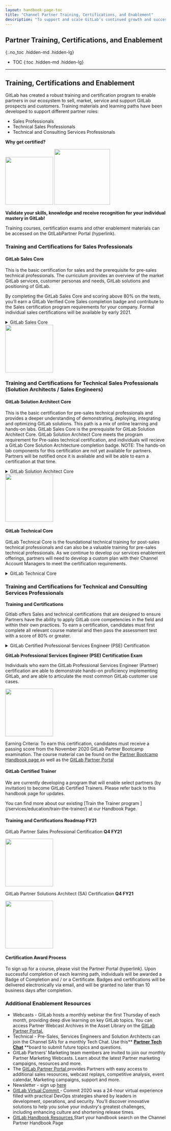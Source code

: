 ```yaml
---
layout: handbook-page-toc
title: "Channel Partner Training, Certifications, and Enablement"
description: "To support and scale GitLab’s continued growth and success, the  Enablement Team is developing a learning program that includes functional, soft skills, and technical training for channel and alliances partners"
---
```


## Partner Training, Certifications, and Enablement  
{:.no_toc .hidden-md .hidden-lg}

- TOC
{:toc .hidden-md .hidden-lg}

---

## Training, Certifications and Enablement

GitLab has created a robust training and certification program to enable partners in our ecosystem to sell, market, service and support GitLab prospects and customers.  Training materials and learning paths have been developed to support different partner roles:



*   Sales Professionals
*   Technical Sales Professionals
*   Technical and Consulting Services Professionals 

**Why get certified?**

<img src="/images/partnerenablement/doc-pencil.png" width="150" alt="" title="GitLab Certifications">    <img src="/images/partnerenablement/illustration_announcement.png" width="175" alt="" title="GitLab Certifications">

**Validate your skills, knowledge and receive recognition for your individual mastery in GitLab!**

Training courses, certification exams and other enablement materials can be accessed on the GtlLabPartner Portal (hyperlink).

### Training and Certifications for Sales Professionals

#### GitLab Sales Core
This is the basic certification for sales and the prerequisite for pre-sales technical professionals. The curriculum provides an overview of the market GitLab services, customer personas and needs, GitLab solutions and positioning of GitLab. 

By completing the GitLab Sales Core and scoring above 80% on the tests, you’ll earn a GitLab Verified Core Sales completion badge and contribute to the Sales certification program requirements for your company. Formal individual sales certifications will be available by early 2021.

<details>
<summary markdown='span'>
  GitLab Sales Core
</summary>

<b>Partner Tools and Program:</b>

<ul>
<li>Partner Portal</li>
<li>Deal Registration</li>
<li>You’ve Got Issues</li>
</ul>

<b>DevOps Technology Landscape:</b>

<ul>
<li>The Software Development LifeCycle</li>
<li>Reduce Cycle Time</li>
<li>Increase Operational Efficiencies</li>
<li>A Seismic Shift in Application Security</li>
<li>Manage Your Toolchain Before it manages you</li>
<li>QUIZ:  DevOps Technology Landscape</li>
</ul>

<b>Introduction to GitLab:</b>

<ul>
<li>What is GitLab Video</li>
<li>GitLab Infomercial</li>
<li>Toolchain White Paper</li>
<li>GitLab Value Framework</li>
<li>QUIZ: Introduction To GitLab</li>
</ul>

<b>Competitive Advantages & Strategy:</b>

<ul>
<li>Competitor Overview</li>
<li>GitLab vs. GitHub</li>
<li>QUIZ: Competition</li>
</ul>

<b>GitLab Portfolio:</b>

<ul>
<li>GitLab Company Presentation</li>
<li>Feature Comparison</li>
<li>Why Sell Ultimate / Gold</li>
<li>Pricing</li>
<li>Use Cases</li>
<li>OPTIONAL Selling GitLab Professional Services</li>
<li>OPTIONAL Plan and Manage Work with GitLab</li>
<li>QUIZ:  GitLab Portfolio</li>
</ul>

<b>GitLab Customers and Personas:</b>

<ul>
<li>GitLab Value - Discovery Guide</li>
<li>Customer Success Stories & Proof Points</li>
<li>DevOps Director Buyer Persona</li>
<li>OPTIONAL - Learn about Other Buyer Personas</li>
<li>QUIZ: GitLab Customers</li>
</ul>

</details>

<img src="/images/partnerenablement/gitlab-verified-sales-core-personal.png" width="150" alt="" title="GitLab Verified Sales Core Partner">


### Training and Certifications for Technical Sales Professionals (Solution Architects / Sales Engineers)

#### GitLab Solution Architect Core
This is the basic certification for pre-sales technical professionals and provides a deeper understanding of demonstrating, deploying, integrating and optimizing GitLab solutions. This path is a mix of online learning and hands-on labs. GitLab Sales Core is the prerequisite for GitLab Solution Architect Core. GitLab Solution Architect Core meets the program requirement for Pre-sales technical certification, and individuals will recieve a GitLab Core Solution Architecture completion badge. NOTE: The hands-on lab components for this certification are not yet available for partners. Partners will be notified once it is available and will be able to earn a certification at that time.

<details>
  <summary markdown='span'>
  GitLab Solution Architect Core
</summary>

<b>GitLab Integrations:</b>

<ul>
<li>GitLab Integrations Overview</li>
<li>Jira Integration</li>
<li>Jenkins Integration Overview</li>
<li>Migrating from Jenkins to GitLab</li>
<li>GitLab Workflow with Jira issues and Jenkins Pipelines</li>
<li>Github Integration</li>
<li>GitLab as OAuth2 Authentication Service Provider</li>
<li>QUIZ: Integrations</li>
</ul>

<b>Technical Deep Dive:</b>

<ul>
<li>Auto DevOps</li>
<li>GitLab API</li>
<li>GitLab for Agile</li>
<li>GitLab Runners</li>
<li>GitLab High Availability (HA) and GitLab GEO</li>
<li>QUIZ: Technical Deep Dive</li>
</ul>

</details>

<img src="/images/partnerenablement/gitlab-verified-sales-architect-personal.png" width="150" alt="" title="GitLab Verified Solution Architect Core Partner">

#### GitLab Technical Core
GitLab Technical Core is the foundational technical training for post-sales technical professionals and can also be a valuable training for pre-sales technical professionals. As we continue to develop our services enablement offerings, partners will need to develop a custom plan with their Channel Account Managers to meet the certification requirements.

<details>
  <summary markdown='span'>
  GitLab Technical Core
</summary>

<b>GitLab Technical Fundamentals</b>

<ul>
<li>Using GitLab as a Project Management Tool</li>
<li>GitLab Basics for Developers</li>
<li>Getting Started with GitLab CI/CD</li>
<li>QUIZ: GitLab Technical Fundamentals</li>
</ul>

</details>


### Training and Certifications for Technical and Consulting Services Professionals

**Training and Certifications**

Gitlab offers Sales and technical certifications that are designed to ensure Partners have the ability to apply GitLab core competencies in the field and within their own practices.  To earn a certification, candidates must first complete all relevant course material and then pass the assessment test with a score of 80% or greater. 

<details>
  <summary markdown='span'>
  GitLab Certified  Professional Services Engineer (PSE) Certification
  </summary>

<b>Gitlab Partner Bootcamp</b>

<ul>
<li>Lesson 1: Code Management and Version Control</li>
<li>Lesson 2: Continuous Integration and AutoDevOps</li>
<li>Lesson 3: Custom CI Pipelines</li>
<li>Lesson 4: GitOps</li>
<li>Lesson 5: Application Security</li>
<li>Lesson 6: Value Stream Management</li>
<li>Lesson 7: Installation and Architecture</li>
<li>Lesson 8: Integrating and Extending</li>
<li>Lesson 9: Continuous Integration with Kubernetes</li>
<li>Lesson 10: Runner Configuration</li>
</ul>

</details>

**GitLab Professional Services Engineer (PSE) Certification Exam**

Individuals who earn the GitLab Professional Services Engineer (Partner) certification are able to demonstrate hands-on proficiency implementing GitLab, and are able to articulate the most common GitLab customer use cases.

<img src="/images/partnerenablement/gitlab-certified-professional-services-engineer-personal.png" width="150" alt="" title="GitLab Certified Professional Services Engineer">

Earning Criteria: To earn this certification, candidates must receive a passing score from the November 2020 GitLab Partner Bootcamp examination. The course material can be found on the [Partner Bootcamp Handbook page ](/handbook/resellers/bootcamp/) as well as the [GitLab Partner Portal ](https://partners.gitlab.com/English/)




#### GitLab Certified Trainer

We are currently developing a program that will enable select partners (by invitation) to become GitLab Certified Trainers.  Please refer back to this handbook page for updates.

You can find more about our existing [Train the Trainer program ] (/services/education/train-the-trainer/) at our Handbook Page. 



#### Training and Certifications Roadmap FY21

GitLab Partner Sales Professional Certification **Q4 FY21**

<img src="/images/partnerenablement/gitlab-certified-sales-professional-personal.png" width="150" alt="" title="GitLab Certified Sales Professional">


GitLab Partner Solutions Architect (SA) Certification **Q4 FY21**

<img src="/images/partnerenablement/gitlab-certified-solutions-architect-personal.png" width="150" alt="" title="GitLab Certified Solution Architect">



#### Certification Award Process

To sign up for a course, please visit the Partner Portal (hyperlink). Upon successful completion of each learning path, individuals will be awarded a Badge of Completion and / or a Certificate. Badges and certifications will be delivered electronically via email, and will be granted no later than 10 business days after completion. 




### Additional Enablement Resources

*   Webcasts - GitLab hosts a monthly webinar the first Thursday of each month,  providing deep dive learning on key GitLab topics.  You can access Partner Webcast Archives in the Asset Library on the [GitLab Partner Portal. ](https://partners.gitlab.com/English/)
*   Technical - Pre-Sales, Services Engineers and Solution Architects can join the Channel SA’s for a monthly Tech Chat. Use this** **[Partner Tech Chat](https://gitlab.com/gitlab-com/partners/tech-chats)** **board to submit future topics and questions. 
*   GitLab Partners’ Marketing team members are invited to join our monthly Partner Marketing Webcasts. Learn about the latest Partner marketing campaigns, resources and more. 
*   The [GitLab Partner Portal ](https://partners.gitlab.com/English/)provides Partners with easy access to additional sales resources, webcast replays, competitive analysis, event calendar, Marketing campaigns, support and more. 
*   Newsletter - sign up [here ](https://gitlab.us19.list-manage.com/subscribe?u=5a5f55e4e0f03037d96416766&id=2321e18463)
*   [GitLab Virtual Commit ](https://about.gitlab.com/events/commit/) - Commit 2020 was a 24-hour virtual experience filled with practical DevOps strategies shared by leaders in development, operations, and security. You’ll discover innovative solutions to help you solve your industry's greatest challenges, including enhancing culture and shortening release times.
*   [GitLab Handbook Resources ](/handbook/resellers/) Start your handbook search on the Channel Partner Handbook Page 
